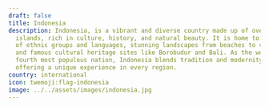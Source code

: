 ```yaml
---
draft: false
title: Indonesia
description: Indonesia, is a vibrant and diverse country made up of over 17,000
  islands, rich in culture, history, and natural beauty. It is home to hundreds
  of ethnic groups and languages, stunning landscapes from beaches to volcanoes,
  and famous cultural heritage sites like Borobudur and Bali. As the world’s
  fourth most populous nation, Indonesia blends tradition and modernity,
  offering a unique experience in every region.
country: international
icon: twemoji:flag-indonesia
image: ../../assets/images/indonesia.jpg
---
```

